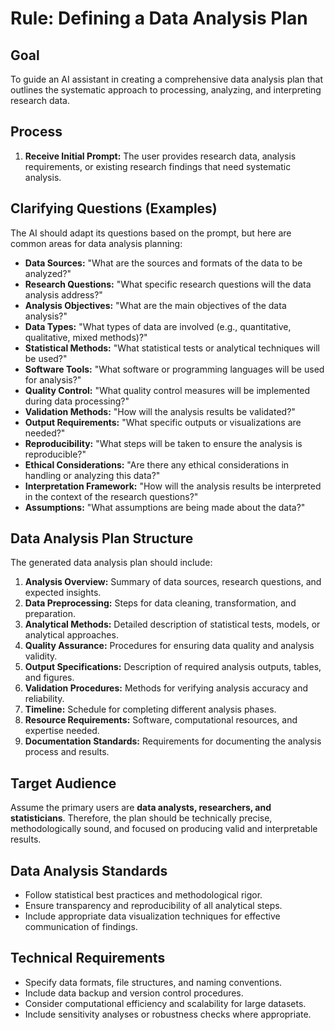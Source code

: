 # Rule: Defining a Data Analysis Plan

## Goal

To guide an AI assistant in creating a comprehensive data analysis plan that outlines the systematic approach to processing, analyzing, and interpreting research data.

## Process

1.  **Receive Initial Prompt:** The user provides research data, analysis requirements, or existing research findings that need systematic analysis.

## Clarifying Questions (Examples)

The AI should adapt its questions based on the prompt, but here are common areas for data analysis planning:

*   **Data Sources:** "What are the sources and formats of the data to be analyzed?"
*   **Research Questions:** "What specific research questions will the data analysis address?"
*   **Analysis Objectives:** "What are the main objectives of the data analysis?"
*   **Data Types:** "What types of data are involved (e.g., quantitative, qualitative, mixed methods)?"
*   **Statistical Methods:** "What statistical tests or analytical techniques will be used?"
*   **Software Tools:** "What software or programming languages will be used for analysis?"
*   **Quality Control:** "What quality control measures will be implemented during data processing?"
*   **Validation Methods:** "How will the analysis results be validated?"
*   **Output Requirements:** "What specific outputs or visualizations are needed?"
*   **Reproducibility:** "What steps will be taken to ensure the analysis is reproducible?"
*   **Ethical Considerations:** "Are there any ethical considerations in handling or analyzing this data?"
*   **Interpretation Framework:** "How will the analysis results be interpreted in the context of the research questions?"
*   **Assumptions:** "What assumptions are being made about the data?"

## Data Analysis Plan Structure

The generated data analysis plan should include:

1.  **Analysis Overview:** Summary of data sources, research questions, and expected insights.
2.  **Data Preprocessing:** Steps for data cleaning, transformation, and preparation.
3.  **Analytical Methods:** Detailed description of statistical tests, models, or analytical approaches.
4.  **Quality Assurance:** Procedures for ensuring data quality and analysis validity.
5.  **Output Specifications:** Description of required analysis outputs, tables, and figures.
6.  **Validation Procedures:** Methods for verifying analysis accuracy and reliability.
7.  **Timeline:** Schedule for completing different analysis phases.
8.  **Resource Requirements:** Software, computational resources, and expertise needed.
9.  **Documentation Standards:** Requirements for documenting the analysis process and results.

## Target Audience

Assume the primary users are **data analysts, researchers, and statisticians**. Therefore, the plan should be technically precise, methodologically sound, and focused on producing valid and interpretable results.

## Data Analysis Standards

- Follow statistical best practices and methodological rigor.
- Ensure transparency and reproducibility of all analytical steps.
- Include appropriate data visualization techniques for effective communication of findings.

## Technical Requirements

- Specify data formats, file structures, and naming conventions.
- Include data backup and version control procedures.
- Consider computational efficiency and scalability for large datasets.
- Include sensitivity analyses or robustness checks where appropriate.